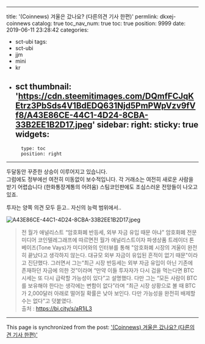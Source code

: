 
---
title: '(Coinnews) 겨울은 갔나요? (다른의견 기사 한편)'
permlink: dkxej-coinnews
catalog: true
toc_nav_num: true
toc: true
position: 9999
date: 2019-06-11 23:28:42
categories:
- sct-ubi
tags:
- sct-ubi
- jjm
- mini
- kr
- sct
thumbnail: 'https://cdn.steemitimages.com/DQmfFCJqKEtrz3PbSds4V1BdEDQ631Njd5PmPWpVzv9fVf8/A43E86CE-44C1-4D24-8CBA-33B2EE1B2D17.jpeg'
sidebar:
    right:
        sticky: true
widgets:
    -
        type: toc
        position: right
---


두달동안 꾸준한 상승이 이루어지고 있습니다.  
그럼에도 정부에선 여전히 미동없이 보수적입니다. 
각 거래소는 여전히 새로운 사람을 받기 어렵습니다 (한화통장계통의 어려움) 
스팀코인판에도 조심스러운 전망들이 나오고 있죠. 

투자는 양쪽 의견 모두 듣고..
자신의 능력 범위에서..

![A43E86CE-44C1-4D24-8CBA-33B2EE1B2D17.jpeg](https://cdn.steemitimages.com/DQmfFCJqKEtrz3PbSds4V1BdEDQ631Njd5PmPWpVzv9fVf8/A43E86CE-44C1-4D24-8CBA-33B2EE1B2D17.jpeg)

>전 월가 애널리스트 “암호화폐 반등세, 외부 자금 유입 때문 아냐"
 암호화폐 전문 미디어 코인텔레그래프에 따르면전 월가 애널리스트이자 파생상품 트레이더 톤 베이즈(Tone Vays)가 미디어와의 인터뷰를 통해 "암호화폐 시장의 겨울이 완전히 끝났다고 생각하지 않는다. 대규모 외부 자금이 유입된 흔적이 없기 때문"이라고 진단했다. 그러면서 그는“최근 시장 반등세는 외부 자금 유입이 아닌 기존에 존재하던 자금에 의한 것”이라며 “만약 이들 투자자가 다시 겁을 먹는다면 BTC 시세는 또 다시 급락할 가능성이 있다”고 설명했다. 다만 그는 “모든 사람이 BTC를 보유해야 한다는 생각에는 변함이 없다”라며 “최근 시장 상황으로 볼 때 BTC가 2,000달러 아래로 떨어질 확률은 낮아 보인다. 다만 가능성을 완전히 배제할 수는 없다”고 덧붙였다.  
출처 : https://bi.city/s/aR1iL3

- - -

This page is synchronized from the post: ['(Coinnews) 겨울은 갔나요? (다른의견 기사 한편)'](https://steemit.com/@kingbit/dkxej-coinnews)
